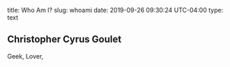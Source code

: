 title: Who Am I?
slug: whoami
date: 2019-09-26 09:30:24 UTC-04:00
type: text

## Christopher Cyrus Goulet

Geek, Lover, 